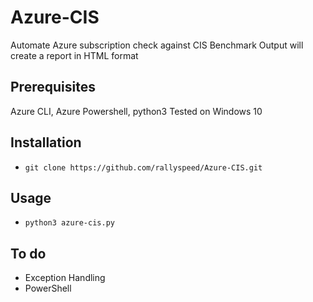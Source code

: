 # Azure-CIS
Automate Azure subscription check against CIS Benchmark
Output will create a report in HTML format

## Prerequisites
Azure CLI, Azure Powershell, python3
Tested on Windows 10

## Installation
- `git clone https://github.com/rallyspeed/Azure-CIS.git`

## Usage
- `python3 azure-cis.py`

## To do
 - Exception Handling
 - PowerShell

